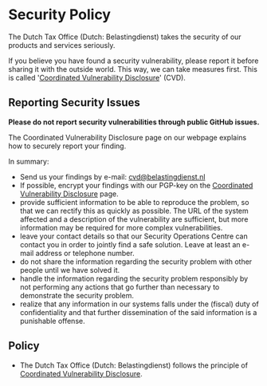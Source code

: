 # Security Policy

The Dutch Tax Office (Dutch: Belastingdienst) takes the security of our products
and services seriously.

If you believe you have found a security vulnerability, please report it before
sharing it with the outside world. This way, we can take measures first. This is
called '[Coordinated Vulnerability Disclosure](https://www.belastingdienst.nl/wps/wcm/connect/bldcontenten/standaard_functies/individuals/contact/data-leak-vulnerability-abuse-computer-systems/coordinated-vulnerability-disclosure)' (CVD).

## Reporting Security Issues

**Please do not report security vulnerabilities through public GitHub issues.**

The Coordinated Vulnerability Disclosure page on our webpage explains how to securely
report your finding.

In summary:

- Send us your findings by e-mail: cvd@belastingdienst.nl
- If possible, encrypt your findings with our PGP-key on the [Coordinated Vulnerability Disclosure](https://www.belastingdienst.nl/wps/wcm/connect/bldcontenten/standaard_functies/individuals/contact/data-leak-vulnerability-abuse-computer-systems/coordinated-vulnerability-disclosure) page.
- provide sufficient information to be able to reproduce the problem, so that we
  can rectify this as quickly as possible. The URL of the system affected and a
  description of the vulnerability are sufficient, but more information may be
  required for more complex vulnerabilities.
- leave your contact details so that our Security Operations Centre can contact
  you in order to jointly find a safe solution. Leave at least an e-mail address
  or telephone number.
- do not share the information regarding the security problem with other people
  until we have solved it.
- handle the information regarding the security problem responsibly by not performing
  any actions that go further than necessary to demonstrate the security problem.
- realize that any information in our systems falls under the (fiscal) duty of
  confidentiality and that further dissemination of the said information is a
  punishable offense.

## Policy

- The Dutch Tax Office (Dutch: Belastingdienst) follows the principle of [Coordinated Vulnerability Disclosure](https://www.belastingdienst.nl/wps/wcm/connect/bldcontenten/standaard_functies/individuals/contact/data-leak-vulnerability-abuse-computer-systems/coordinated-vulnerability-disclosure).

